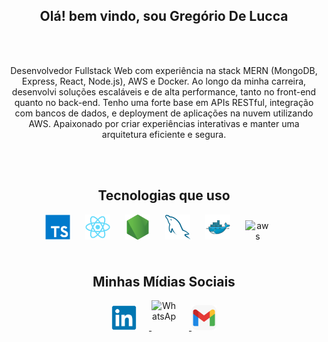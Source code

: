<section align="center">
<h1>Olá! bem vindo, sou Gregório De Lucca</h1>
<br>
<br>
<p align="center">  Desenvolvedor Fullstack Web com experiência na stack MERN (MongoDB, Express, React, Node.js), AWS e Docker. Ao longo da minha carreira, desenvolvi soluções escaláveis e de alta performance, tanto no front-end quanto no back-end. Tenho uma forte base em APIs RESTful, integração com bancos de dados, e deployment de aplicações na nuvem utilizando AWS. Apaixonado por criar experiências interativas e manter uma arquitetura eficiente e segura.
</p>
</section>
<br>
<br>

<section align="center">
  <h2>Tecnologias que uso</h2>
  <div align="center">
    <img src="https://raw.githubusercontent.com/devicons/devicon/master/icons/typescript/typescript-original.svg" alt="typescript" title="typescript" style="width: 40px; height: 40px; margin-right: 20px; display: inline-block;">
    <img src="https://raw.githubusercontent.com/devicons/devicon/master/icons/react/react-original.svg" alt="react" title="react" style="width: 40px; height: 40px; margin-right: 20px; display: inline-block;">
    <img src="https://raw.githubusercontent.com/devicons/devicon/master/icons/nodejs/nodejs-original.svg" alt="node" title="node" style="width: 40px; height: 40px; margin-right: 20px; display: inline-block;">
    <img src="https://raw.githubusercontent.com/devicons/devicon/master/icons/mysql/mysql-original.svg" alt="mysql" title="mysql" style="width: 40px; height: 40px; margin-right: 20px; display: inline-block;">
    <img src="https://raw.githubusercontent.com/devicons/devicon/master/icons/docker/docker-original.svg" alt="Docker" title="docker" style="width: 40px; height: 40px; margin-right: 20px; display: inline-block;">
    <img src="https://cdn.jsdelivr.net/gh/devicons/devicon@latest/icons/amazonwebservices/amazonwebservices-plain-wordmark.svg" alt="aws" title="aws" style="width: 40px; height: 40px; margin-right: 20px; display: inline-block;">
</section>
<br>
<section align="center">
  <h2>Minhas Mídias Sociais</h2>
  <div align="cener">
    <a href="https://www.linkedin.com/in/gregoriodelucca" target="_blank">
      <img src="https://raw.githubusercontent.com/devicons/devicon/master/icons/linkedin/linkedin-original.svg" alt="LinkedIn" title="LinkedIn" style="width: 40px; height: 40px; margin-right: 20px; display: inline-block;">
    </a>
    <a href="https://wa.me/11971108462" target="_blank">
      <img src="https://www.designi.com.br/images/preview/10000403.jpg" alt="WhatsApp" title="WhatsApp" style="width: 40px; height: 40px; margin-right: 20px; display: inline-block;">
    </a>
    <a href="mailto:gregoriodelucca@gmail.com" target="_blank">
      <img src="https://raw.githubusercontent.com/tandpfun/skill-icons/65dea6c4eaca7da319e552c09f4cf5a9a8dab2c8/icons/Gmail-Light.svg" alt="Gmail" title="Gmail" style="width: 40px; height: 40px; display: inline-block;">
    </a>
  </div>
</section>









